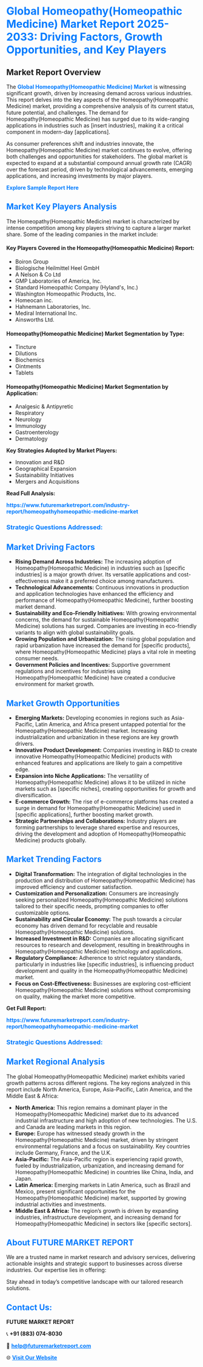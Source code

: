 <h1 style="color: #007BFF;">Global Homeopathy(Homeopathic Medicine) Market Report 2025-2033: Driving Factors, Growth Opportunities, and Key Players</h1>

<section id="overview">
<h2>Market Report Overview</h2>
<p>The <a href="https://www.futuremarketreport.com/industry-report/homeopathyhomeopathic-medicine-market" style="color: #007BFF; text-decoration: none;"><strong>Global Homeopathy(Homeopathic Medicine) Market</strong></a> is witnessing significant growth, driven by increasing demand across various industries. This report delves into the key aspects of the Homeopathy(Homeopathic Medicine) market, providing a comprehensive analysis of its current status, future potential, and challenges. The demand for Homeopathy(Homeopathic Medicine) has surged due to its wide-ranging applications in industries such as [insert industries], making it a critical component in modern-day [applications].</p>
<p>As consumer preferences shift and industries innovate, the Homeopathy(Homeopathic Medicine) market continues to evolve, offering both challenges and opportunities for stakeholders. The global market is expected to expand at a substantial compound annual growth rate (CAGR) over the forecast period, driven by technological advancements, emerging applications, and increasing investments by major players.</p>
</section>

<section id="overview">
<p><a href="https://www.futuremarketreport.com/request-sample/reportId=109143" style="color: #007BFF; text-decoration: none;"><strong>Explore Sample Report Here</strong></a></p>
</section>

<section id="key-players">
<h2 style="color: #007BFF;">Market Key Players Analysis</h2>
<p>The Homeopathy(Homeopathic Medicine) market is characterized by intense competition among key players striving to capture a larger market share. Some of the leading companies in the market include:</p>
<h4>Key Players Covered in the Homeopathy(Homeopathic Medicine) Report:</h4>
<ul><li>Boiron Group</li><li>Biologische Heilmittel Heel GmbH</li><li>A Nelson &amp; Co Ltd</li><li>GMP Laboratories of America, Inc.</li><li>Standard Homeopathic Company (Hyland&#039;s, Inc.)</li><li>Washington Homeopathic Products, Inc.</li><li>Homeocan inc.</li><li>Hahnemann Laboratories, Inc.</li><li>Mediral International Inc.</li><li>Ainsworths Ltd.</li></ul>
<h4>Homeopathy(Homeopathic Medicine) Market Segmentation by Type:</h4>
<ul><li>Tincture</li><li>Dilutions</li><li>Biochemics</li><li>Ointments</li><li>Tablets</li></ul>

<h4>Homeopathy(Homeopathic Medicine) Market Segmentation by Application:</h4>
<ul><li>Analgesic &amp; Antipyretic</li><li>Respiratory</li><li>Neurology</li><li>Immunology</li><li>Gastroenterology</li><li>Dermatology</li></ul>
<p><strong>Key Strategies Adopted by Market Players:</strong></p>
<ul>
<li>Innovation and R&D</li>
<li>Geographical Expansion</li>
<li>Sustainability Initiatives</li>
<li>Mergers and Acquisitions</li>
</ul>
</section>

<section>
<p><strong>Read Full Analysis: </strong></p><a href="https://www.futuremarketreport.com/industry-report/homeopathyhomeopathic-medicine-market" style="color: #007BFF; text-decoration: none;"><strong>https://www.futuremarketreport.com/industry-report/homeopathyhomeopathic-medicine-market</strong></a>
<h3 style="color: #007BFF;">Strategic Questions Addressed:</h3>
</section>

<section id="driving-factors">
<h2 style="color: #007BFF;">Market Driving Factors</h2>
<ul>
<li><strong>Rising Demand Across Industries:</strong> The increasing adoption of Homeopathy(Homeopathic Medicine) in industries such as [specific industries] is a major growth driver. Its versatile applications and cost-effectiveness make it a preferred choice among manufacturers.</li>
<li><strong>Technological Advancements:</strong> Continuous innovations in production and application technologies have enhanced the efficiency and performance of Homeopathy(Homeopathic Medicine), further boosting market demand.</li>
<li><strong>Sustainability and Eco-Friendly Initiatives:</strong> With growing environmental concerns, the demand for sustainable Homeopathy(Homeopathic Medicine) solutions has surged. Companies are investing in eco-friendly variants to align with global sustainability goals.</li>
<li><strong>Growing Population and Urbanization:</strong> The rising global population and rapid urbanization have increased the demand for [specific products], where Homeopathy(Homeopathic Medicine) plays a vital role in meeting consumer needs.</li>
<li><strong>Government Policies and Incentives:</strong> Supportive government regulations and incentives for industries using Homeopathy(Homeopathic Medicine) have created a conducive environment for market growth.</li>
</ul>
</section>

<section id="growth-opportunities">
<h2 style="color: #007BFF;">Market Growth Opportunities</h2>
<ul>
<li><strong>Emerging Markets:</strong> Developing economies in regions such as Asia-Pacific, Latin America, and Africa present untapped potential for the Homeopathy(Homeopathic Medicine) market. Increasing industrialization and urbanization in these regions are key growth drivers.</li>
<li><strong>Innovative Product Development:</strong> Companies investing in R&D to create innovative Homeopathy(Homeopathic Medicine) products with enhanced features and applications are likely to gain a competitive edge.</li>
<li><strong>Expansion into Niche Applications:</strong> The versatility of Homeopathy(Homeopathic Medicine) allows it to be utilized in niche markets such as [specific niches], creating opportunities for growth and diversification.</li>
<li><strong>E-commerce Growth:</strong> The rise of e-commerce platforms has created a surge in demand for Homeopathy(Homeopathic Medicine) used in [specific applications], further boosting market growth.</li>
<li><strong>Strategic Partnerships and Collaborations:</strong> Industry players are forming partnerships to leverage shared expertise and resources, driving the development and adoption of Homeopathy(Homeopathic Medicine) products globally.</li>
</ul>
</section>

<section id="trending-factors">
<h2 style="color: #007BFF;">Market Trending Factors</h2>
<ul>
<li><strong>Digital Transformation:</strong> The integration of digital technologies in the production and distribution of Homeopathy(Homeopathic Medicine) has improved efficiency and customer satisfaction.</li>
<li><strong>Customization and Personalization:</strong> Consumers are increasingly seeking personalized Homeopathy(Homeopathic Medicine) solutions tailored to their specific needs, prompting companies to offer customizable options.</li>
<li><strong>Sustainability and Circular Economy:</strong> The push towards a circular economy has driven demand for recyclable and reusable Homeopathy(Homeopathic Medicine) solutions.</li>
<li><strong>Increased Investment in R&D:</strong> Companies are allocating significant resources to research and development, resulting in breakthroughs in Homeopathy(Homeopathic Medicine) technology and applications.</li>
<li><strong>Regulatory Compliance:</strong> Adherence to strict regulatory standards, particularly in industries like [specific industries], is influencing product development and quality in the Homeopathy(Homeopathic Medicine) market.</li>
<li><strong>Focus on Cost-Effectiveness:</strong> Businesses are exploring cost-efficient Homeopathy(Homeopathic Medicine) solutions without compromising on quality, making the market more competitive.</li>
</ul>
</section>

<section>
<p><strong>Get Full Report: </strong></p><a href="https://www.futuremarketreport.com/industry-report/homeopathyhomeopathic-medicine-market" style="color: #007BFF; text-decoration: none;"><strong>https://www.futuremarketreport.com/industry-report/homeopathyhomeopathic-medicine-market</strong></a>
<h3 style="color: #007BFF;">Strategic Questions Addressed:</h3>
</section>


<section id="regional-analysis">
<h2 style="color: #007BFF;">Market Regional Analysis</h2>
<p>The global Homeopathy(Homeopathic Medicine) market exhibits varied growth patterns across different regions. The key regions analyzed in this report include North America, Europe, Asia-Pacific, Latin America, and the Middle East & Africa:</p>
<ul>
<li><strong>North America:</strong> This region remains a dominant player in the Homeopathy(Homeopathic Medicine) market due to its advanced industrial infrastructure and high adoption of new technologies. The U.S. and Canada are leading markets in this region.</li>
<li><strong>Europe:</strong> Europe has witnessed steady growth in the Homeopathy(Homeopathic Medicine) market, driven by stringent environmental regulations and a focus on sustainability. Key countries include Germany, France, and the U.K.</li>
<li><strong>Asia-Pacific:</strong> The Asia-Pacific region is experiencing rapid growth, fueled by industrialization, urbanization, and increasing demand for Homeopathy(Homeopathic Medicine) in countries like China, India, and Japan.</li>
<li><strong>Latin America:</strong> Emerging markets in Latin America, such as Brazil and Mexico, present significant opportunities for the Homeopathy(Homeopathic Medicine) market, supported by growing industrial activities and investments.</li>
<li><strong>Middle East & Africa:</strong> The region’s growth is driven by expanding industries, infrastructure development, and increasing demand for Homeopathy(Homeopathic Medicine) in sectors like [specific sectors].</li>
</ul>
</section>

<footer>
<h2 style="color: #007BFF;">About FUTURE MARKET REPORT</h2>
<p>We are a trusted name in market research and advisory services, delivering actionable insights and strategic support to businesses across diverse industries. Our expertise lies in offering:</p>

<p>Stay ahead in today’s competitive landscape with our tailored research solutions.</p>

<h2 style="color: #007BFF;">Contact Us:</h2>
<p><strong>FUTURE MARKET REPORT</strong></p>
<p>📞 <strong>+91 (883) 074-8030</strong></p>
<p>📧 <strong><a href="mailto:help@futuremarketreport.com" style="color: #007BFF;">help@futuremarketreport.com</a></strong></p>
<p>🌐 <strong><a href="https://www.futuremarketreport.com/" style="color: #007BFF;">Visit Our Website</a></strong></p>
</footer>
